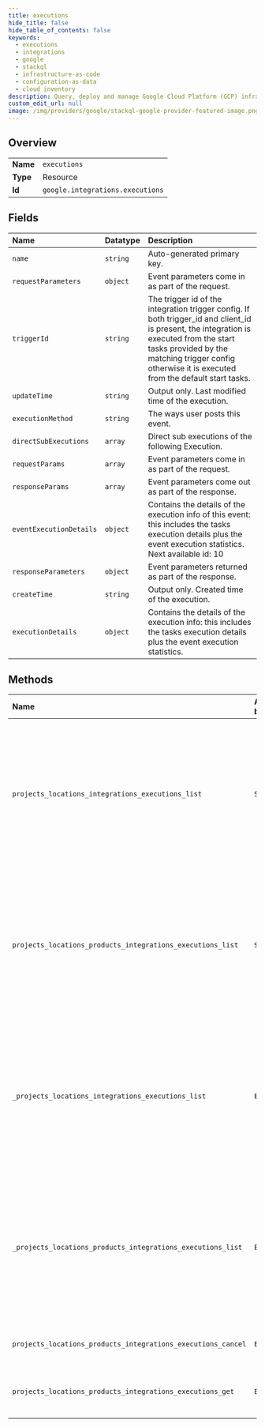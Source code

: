 ```yaml
---
title: executions
hide_title: false
hide_table_of_contents: false
keywords:
  - executions
  - integrations
  - google    
  - stackql
  - infrastructure-as-code
  - configuration-as-data
  - cloud inventory
description: Query, deploy and manage Google Cloud Platform (GCP) infrastructure and resources using SQL
custom_edit_url: null
image: /img/providers/google/stackql-google-provider-featured-image.png
---
```

  
    

## Overview
<table><tbody>
<tr><td><b>Name</b></td><td><code>executions</code></td></tr>
<tr><td><b>Type</b></td><td>Resource</td></tr>
<tr><td><b>Id</b></td><td><code>google.integrations.executions</code></td></tr>
</tbody></table>

## Fields
| Name | Datatype | Description |
|:-----|:---------|:------------|
| `name` | `string` | Auto-generated primary key. |
| `requestParameters` | `object` | Event parameters come in as part of the request. |
| `triggerId` | `string` | The trigger id of the integration trigger config. If both trigger_id and client_id is present, the integration is executed from the start tasks provided by the matching trigger config otherwise it is executed from the default start tasks. |
| `updateTime` | `string` | Output only. Last modified time of the execution. |
| `executionMethod` | `string` | The ways user posts this event. |
| `directSubExecutions` | `array` | Direct sub executions of the following Execution. |
| `requestParams` | `array` | Event parameters come in as part of the request. |
| `responseParams` | `array` | Event parameters come out as part of the response. |
| `eventExecutionDetails` | `object` | Contains the details of the execution info of this event: this includes the tasks execution details plus the event execution statistics. Next available id: 10 |
| `responseParameters` | `object` | Event parameters returned as part of the response. |
| `createTime` | `string` | Output only. Created time of the execution. |
| `executionDetails` | `object` | Contains the details of the execution info: this includes the tasks execution details plus the event execution statistics. |
## Methods
| Name | Accessible by | Required Params | Description |
|:-----|:--------------|:----------------|:------------|
| `projects_locations_integrations_executions_list` | `SELECT` | `integrationsId, locationsId, projectsId` | Lists the results of all the integration executions. The response includes the same information as the [execution log](https://cloud.google.com/application-integration/docs/viewing-logs) in the Integration UI. |
| `projects_locations_products_integrations_executions_list` | `SELECT` | `integrationsId, locationsId, productsId, projectsId` | Lists the results of all the integration executions. The response includes the same information as the [execution log](https://cloud.google.com/application-integration/docs/viewing-logs) in the Integration UI. |
| `_projects_locations_integrations_executions_list` | `EXEC` | `integrationsId, locationsId, projectsId` | Lists the results of all the integration executions. The response includes the same information as the [execution log](https://cloud.google.com/application-integration/docs/viewing-logs) in the Integration UI. |
| `_projects_locations_products_integrations_executions_list` | `EXEC` | `integrationsId, locationsId, productsId, projectsId` | Lists the results of all the integration executions. The response includes the same information as the [execution log](https://cloud.google.com/application-integration/docs/viewing-logs) in the Integration UI. |
| `projects_locations_products_integrations_executions_cancel` | `EXEC` | `executionsId, integrationsId, locationsId, productsId, projectsId` | Cancellation of an execution |
| `projects_locations_products_integrations_executions_get` | `EXEC` | `executionsId, integrationsId, locationsId, productsId, projectsId` | Get an execution in the specified project. |
